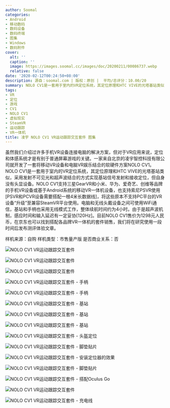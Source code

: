 ```yaml
---
author: Soomal
categories:
- Android
- 移动数码
- 数码设备
- 数码终端
- 图集
- Windows
- 数码附件
cover:
  alt: ''
  caption: ''
  image: https://images.soomal.cc/images/doc/20200211/00086737.webp
  relative: false
date: '2020-02-12T00:24:50+08:00'
description: 源自：soomal.com | 版权：原创 |  平均/总评分：10.00/20
summary: NOLO CV1是一套用于室内的VR定位系统，其定位原理和HTC VIVE的光塔基站类似，采用发射不可见光和超声波结合的方式实现基站信号发射和接收定位，支持三星GearVR和小米、华为、爱奇艺、创维等品牌的手机VR设备或基于Android系统的移动VR一体机设备，也支持索尼PSVR使用。
tags:
- VR
- 定位
- 游戏
- CV1
- NOLO CV1
- 虚拟现实
- SteamVR
- 运动跟踪
- VR一体机
title: 凌宇 NOLO CV1 VR运动跟踪交互套件 图集
---
```


虽然我们介绍过许多手机VR设备连接电脑的解决方案，但对于VR应用来说，定位和体感系统才是有别于普通屏幕游戏的关键。一家来自北京的凌宇智控科技有限公司就开发了一套将移动VR设备和电脑VR娱乐结合的软硬件方案NOLO CV1。NOLO CV1是一套用于室内的VR定位系统，其定位原理和HTC VIVE的光塔基站类似，采用发射不可见光和超声波结合的方式实现基站信号发射和接收定位，但自身没有头显设备。NOLO CV1支持三星GearVR和小米、华为、爱奇艺、创维等品牌的手机VR设备或基于Android系统的移动VR一体机设备，也支持索尼PSVR使用[PSVR和PCVR设备需要搭配一根4米长数据线]，将这些原本不支持PC平台的VR设备“升级”至兼容SteamVR平台使用。电脑和无线头戴设备之间可使用WiFi通信，基站和手柄也采用无线模式工作，整体续航时间约为4小时。由于是超声波机制，感应时间和输入延迟有一定妥协[120Hz]。目前NOLO CV1售价为1298元人民币，在京东也可以找到搭配各品牌VR一体机的套件销售，我们将在研究使用一段时间后发布测评体验文章。



样机来源：自购
样机类型：市售量产版
是否商业关系：否



![NOLO CV1 VR运动跟踪交互套件](https://images.soomal.cc/images/doc/20200211/00086724.webp)



![NOLO CV1 VR运动跟踪交互套件](https://images.soomal.cc/images/doc/20200211/00086725.webp)



![NOLO CV1 VR运动跟踪交互套件](https://images.soomal.cc/images/doc/20200211/00086726.webp)



![NOLO CV1 VR运动跟踪交互套件 - 手柄](https://images.soomal.cc/images/doc/20200211/00086727.webp)



![NOLO CV1 VR运动跟踪交互套件 - 手柄](https://images.soomal.cc/images/doc/20200211/00086728.webp)



![NOLO CV1 VR运动跟踪交互套件 - 基站](https://images.soomal.cc/images/doc/20200211/00086729.webp)



![NOLO CV1 VR运动跟踪交互套件 - 基站](https://images.soomal.cc/images/doc/20200211/00086730.webp)



![NOLO CV1 VR运动跟踪交互套件 - 基站](https://images.soomal.cc/images/doc/20200211/00086731.webp)



![NOLO CV1 VR运动跟踪交互套件 - 头盔定位](https://images.soomal.cc/images/doc/20200211/00086732.webp)



![NOLO CV1 VR运动跟踪交互套件 - 脚垫贴片](https://images.soomal.cc/images/doc/20200211/00086733.webp)



![NOLO CV1 VR运动跟踪交互套件 - 安装定位器的效果](https://images.soomal.cc/images/doc/20200211/00086734.webp)



![NOLO CV1 VR运动跟踪交互套件 - 脚垫贴片](https://images.soomal.cc/images/doc/20200211/00086735.webp)



![NOLO CV1 VR运动跟踪交互套件 - 搭配Oculus Go](https://images.soomal.cc/images/doc/20200211/00086736.webp)



![NOLO CV1 VR运动跟踪交互套件](https://images.soomal.cc/images/doc/20200211/00086737.webp)



![NOLO CV1 VR运动跟踪交互套件 - 充电线](https://images.soomal.cc/images/doc/20200211/00086738.webp)